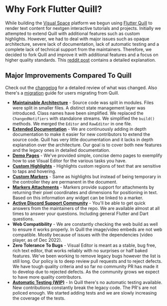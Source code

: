 # Why Fork Flutter Quill?
While building the [Visual Space](https://visualspace.app) platform we begun using [Flutter Quill](https://github.com/singerdmx/flutter-quill) to render text content for nextgen interactive tutorials and projects. Initially we attempted to extend Quill with additional features such as custom highlights. However, we had to deal with major issues such as opaque architecture, severe lack of documentation, lack of automatic testing and a complete lack of technical support from the maintainers. Therefore, we decided to fork Quill and improve it with additional features and a focus on higher quality standards. This [reddit post](https://www.reddit.com/r/FlutterDev/comments/uq340b/ive_decided_to_fork_flutter_quill_rich_text/) contains a detailed explanation.

## Major Improvements Compared To Quill
Check out the [changelog](https://github.com/visual-space/visual-editor/blob/develop/changelog.md) for a detailed review of what was changed. Also there's a [migration](https://github.com/visual-space/visual-editor/blob/develop/migration-guide.md) guide for users migrating from Quill.

- **[Maintainable Architecture](https://github.com/visual-space/visual-editor/issues/1)** - Source code was split in modules. Files were split in smaller files. A distinct state management layer was introduced. Class names have been simplified. We replaced the `ChangedNotifiers` with standalone streams. We simplified the `build()` methods. We merged the `Editor` and `RawEditor` in one file.
- **[Extended Documentation](https://github.com/visual-space/visual-editor/issues/2)** - We are continuously adding in depth documentation to make it easier for new contributors to extend the source code. Quill has very little documentation and it lacks in depth explanation over the architecture. Our goal is to cover both new features and the legacy ones in detailed documentation.
- **[Demo Pages](https://github.com/visual-space/visual-editor/issues/63)** - We've provided simple, concise demo pages to exemplify how to use Visual Editor for the various tasks you have.
- **[Custom Highlights](https://github.com/visual-space/visual-editor/issues/4)** - Highlights custom regions of text that are sensitive to taps and hovering.
- **[Custom Markers](https://github.com/visual-space/visual-editor/issues/69)** - Same as highlights but instead of being temporary in the controller they are permanent in the document.
- **[Markers Attachments](https://github.com/visual-space/visual-editor/issues/117)** - Markers provide support for attachments by returning their pixel coordinates and dimensions for positioning in text. Based on this information any widget can be linked to a marker.
- **[Active Discord Support Community](https://discord.gg/XpGygmXde4)** - You'll be able to get quick answers from the maintainers of the repo. We are available almost at all times to answer your questions. Including general Flutter and Dart questions.
- **Web Compatibility** - We are constantly checking the web build as well to ensure it works properly. In Quill the image/video embeds are not web compatible. Mostly because of issues with the dependencies (video player, as of Dec 2022).
- **Zero Tolerance To Bugs** - Visual Editor is meant as a stable, bug free, rich text editor, that works reliably with no surprises or half baked features. We've been working to remove legacy bugs however the list is still long. Our policy is to deep review pull requests and to reject defects. We have tough quality criteria and so far no community PR has made it to develop due to rejected defects. As the community grows we expect to have more quality contributors.
- **[Automatic Testing (WIP)](https://github.com/visual-space/visual-editor/issues/3)** - In Quill there's no automatic testing available. New contributions constantly break the legacy code. The PR's are not policed enough. We started adding tests and we are slowly increasing the coverage of the tests.